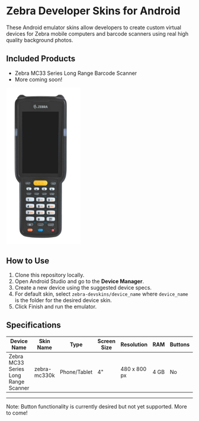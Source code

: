 # Zebra Developer Skins for Android

These Android emulator skins allow developers to create custom virtual devices for Zebra mobile computers and barcode scanners using real high quality background photos.

## Included Products

* Zebra MC33 Series Long Range Barcode Scanner
* More coming soon!

<img src="./zebra-mc33/background.png" alt="preview" width="200"/>

## How to Use

1. Clone this repository locally.
2. Open Android Studio and go to the **Device Manager**.
3. Create a new device using the suggested device specs.
4. For default skin, select `zebra-devskins/device_name` where `device_name` is the folder for the desired device skin.
5. Click Finish and run the emulator.

## Specifications

| Device Name | Skin Name | Type | Screen Size | Resolution | RAM | Buttons | Keyboard | States | Cameras |
| ------- | --- | --- | --- | --- | --- | --- | --- | --- | --- |
| Zebra MC33 Series Long Range Scanner | zebra-mc330k | Phone/Tablet | 4" | 480 x 800 px | 4 GB | No | Yes | Portrait | No Cameras |

---

Note: Button functionality is currently desired but not yet supported. More to come!
